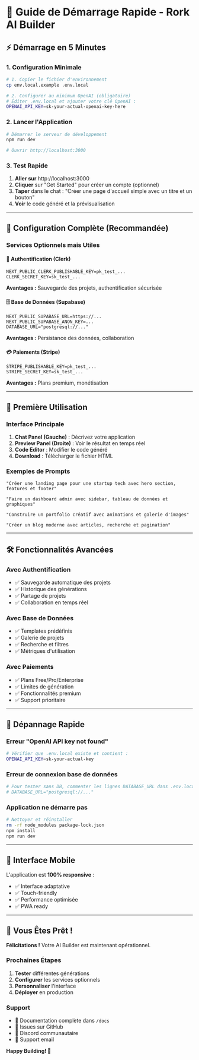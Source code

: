 # 🚀 Guide de Démarrage Rapide - Rork AI Builder

## ⚡ **Démarrage en 5 Minutes**

### 1. Configuration Minimale
```bash
# 1. Copier le fichier d'environnement
cp env.local.example .env.local

# 2. Configurer au minimum OpenAI (obligatoire)
# Éditer .env.local et ajouter votre clé OpenAI :
OPENAI_API_KEY=sk-your-actual-openai-key-here
```

### 2. Lancer l'Application
```bash
# Démarrer le serveur de développement
npm run dev

# Ouvrir http://localhost:3000
```

### 3. Test Rapide
1. **Aller sur** http://localhost:3000
2. **Cliquer** sur "Get Started" pour créer un compte (optionnel)
3. **Taper** dans le chat : "Créer une page d'accueil simple avec un titre et un bouton"
4. **Voir** le code généré et la prévisualisation

---

## 🔧 **Configuration Complète (Recommandée)**

### Services Optionnels mais Utiles

#### **🔐 Authentification (Clerk)**
```env
NEXT_PUBLIC_CLERK_PUBLISHABLE_KEY=pk_test_...
CLERK_SECRET_KEY=sk_test_...
```
**Avantages :** Sauvegarde des projets, authentification sécurisée

#### **🗄️ Base de Données (Supabase)**
```env
NEXT_PUBLIC_SUPABASE_URL=https://...
NEXT_PUBLIC_SUPABASE_ANON_KEY=...
DATABASE_URL="postgresql://..."
```
**Avantages :** Persistance des données, collaboration

#### **💳 Paiements (Stripe)**
```env
STRIPE_PUBLISHABLE_KEY=pk_test_...
STRIPE_SECRET_KEY=sk_test_...
```
**Avantages :** Plans premium, monétisation

---

## 🎯 **Première Utilisation**

### Interface Principale
1. **Chat Panel (Gauche)** : Décrivez votre application
2. **Preview Panel (Droite)** : Voir le résultat en temps réel
3. **Code Editor** : Modifier le code généré
4. **Download** : Télécharger le fichier HTML

### Exemples de Prompts
```
"Créer une landing page pour une startup tech avec hero section, features et footer"

"Faire un dashboard admin avec sidebar, tableau de données et graphiques"

"Construire un portfolio créatif avec animations et galerie d'images"

"Créer un blog moderne avec articles, recherche et pagination"
```

---

## 🛠️ **Fonctionnalités Avancées**

### Avec Authentification
- ✅ Sauvegarde automatique des projets
- ✅ Historique des générations
- ✅ Partage de projets
- ✅ Collaboration en temps réel

### Avec Base de Données
- ✅ Templates prédéfinis
- ✅ Galerie de projets
- ✅ Recherche et filtres
- ✅ Métriques d'utilisation

### Avec Paiements
- ✅ Plans Free/Pro/Enterprise
- ✅ Limites de génération
- ✅ Fonctionnalités premium
- ✅ Support prioritaire

---

## 🚨 **Dépannage Rapide**

### Erreur "OpenAI API key not found"
```bash
# Vérifier que .env.local existe et contient :
OPENAI_API_KEY=sk-your-actual-key
```

### Erreur de connexion base de données
```bash
# Pour tester sans DB, commenter les lignes DATABASE_URL dans .env.local
# DATABASE_URL="postgresql://..."
```

### Application ne démarre pas
```bash
# Nettoyer et réinstaller
rm -rf node_modules package-lock.json
npm install
npm run dev
```

---

## 📱 **Interface Mobile**

L'application est **100% responsive** :
- ✅ Interface adaptative
- ✅ Touch-friendly
- ✅ Performance optimisée
- ✅ PWA ready

---

## 🎉 **Vous Êtes Prêt !**

**Félicitations !** Votre AI Builder est maintenant opérationnel.

### Prochaines Étapes
1. **Tester** différentes générations
2. **Configurer** les services optionnels
3. **Personnaliser** l'interface
4. **Déployer** en production

### Support
- 📖 Documentation complète dans `/docs`
- 🐛 Issues sur GitHub
- 💬 Discord communautaire
- 📧 Support email

**Happy Building! 🚀**
